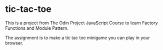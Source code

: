 # tic-tac-toe
This is a project from The Odin Project JavaScript Course to learn Factory Functions and Module Pattern.

The assignment is to make a tic tac toe minigame you can play in your browser.
